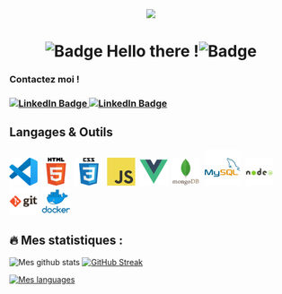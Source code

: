 <div align="center">
  <img src ="https://media.giphy.com/media/Tlb4G3sLepRkfp7Ytc/giphy.gif" width="140"/> 
  <h1><img src="http://emojis.slackmojis.com/emojis/images/1482947228/1532/lightsaber.png" width="50" alt="Badge" /> Hello there !<img src="http://emojis.slackmojis.com/emojis/images/1482947228/1532/lightsaber.png" width="50" alt="Badge" /></h1>
  <div id="badges" align="left">
    <h3>Contactez moi !<h3>
    <div>
      <a href="https://www.linkedin.com/in/david-broccoli/">
        <img src="https://img.shields.io/badge/LinkedIn-blue?style=style=for-the-badge&logo=linkedin&logoColor=white" alt="LinkedIn Badge"/>
      </a>
      <a href="mailto:davidbroccoli@gmail.com">
        <img src="https://img.shields.io/badge/Gmail-D14836?style=style=for-the-badge&logo=gmail&logoColor=white" alt="LinkedIn Badge"/>
      </a>
    </div>
  </div>
</div>

<!--
[![GitHub followers](https://img.shields.io/github/followers/David-ODB57.svg?style=social&label=Follow&maxAge=2592000)](https://github.com/David-ODB57?tab=followers)
-->

## Langages & Outils
<div align="left">
  <img alt="Visual Studio Code" width="50" src="https://raw.githubusercontent.com/github/explore/80688e429a7d4ef2fca1e82350fe8e3517d3494d/topics/visual-studio-code/visual-studio-code.png" />&nbsp;
  <img alt="HTML5" width="50" src="https://raw.githubusercontent.com/github/explore/80688e429a7d4ef2fca1e82350fe8e3517d3494d/topics/html/html.png" />&nbsp;
  <img alt="CSS3" width="50" src="https://raw.githubusercontent.com/github/explore/80688e429a7d4ef2fca1e82350fe8e3517d3494d/topics/css/css.png" />&nbsp;
  <img alt="JavaScript" width="50" src="https://raw.githubusercontent.com/github/explore/80688e429a7d4ef2fca1e82350fe8e3517d3494d/topics/javascript/javascript.png" />&nbsp;
  <img src="https://raw.githubusercontent.com/github/explore/80688e429a7d4ef2fca1e82350fe8e3517d3494d/topics/vue/vue.png" width="50"/>&nbsp;
  <img alt="MongoDB" width="50" src="https://github.com/devicons/devicon/blob/master/icons/mongodb/mongodb-original-wordmark.svg" />&nbsp;
  <img src="https://github.com/devicons/devicon/blob/master/icons/mysql/mysql-original-wordmark.svg" title="MySQL"  alt="MySQL" width="65" />&nbsp;
  <img src="https://github.com/devicons/devicon/blob/master/icons/nodejs/nodejs-original-wordmark.svg" title="NodeJS" alt="NodeJS" width="50" />&nbsp;
  <!--
  <img align="left" src="https://github.com/devicons/devicon/blob/master/icons/amazonwebservices/amazonwebservices-plain-wordmark.svg" title="AWS" alt="AWS" width="50"/>
  -->
  <img src="https://github.com/devicons/devicon/blob/master/icons/git/git-original-wordmark.svg" title="Git" alt="Git" width="50"/>&nbsp;
  <img alt="Docker" width="50" src="https://raw.githubusercontent.com/github/explore/80688e429a7d4ef2fca1e82350fe8e3517d3494d/topics/docker/docker.png"     /> &nbsp;
</div>

## :fire: Mes statistiques :
![Mes github stats](https://github-readme-stats.vercel.app/api?username=David-ODB57&show_icons=true&theme=radical)
[![GitHub Streak](https://streak-stats.demolab.com?user=David-ODB57&theme=radical&locale=fr&date_format=j%20M%5B%20Y%5D)](https://git.io/streak-stats)

[![Mes languages](https://github-readme-stats.vercel.app/api/top-langs/?username=David-ODB57&theme=blue-green)](https://github.com/anuraghazra/github-readme-stats)

